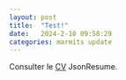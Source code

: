```yaml
---
layout: post
title:  "Test!"
date:   2024-2-18 09:58:29
categories: marmits update
---
```


Consulter le [CV][marmits-cv] JsonResume.

[marmits]:      https://marmits.com
[marmits-cv]:   https://marmits.github.io/cv

